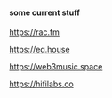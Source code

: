 #### some current stuff

https://rac.fm

https://eq.house

https://web3music.space

https://hifilabs.co
